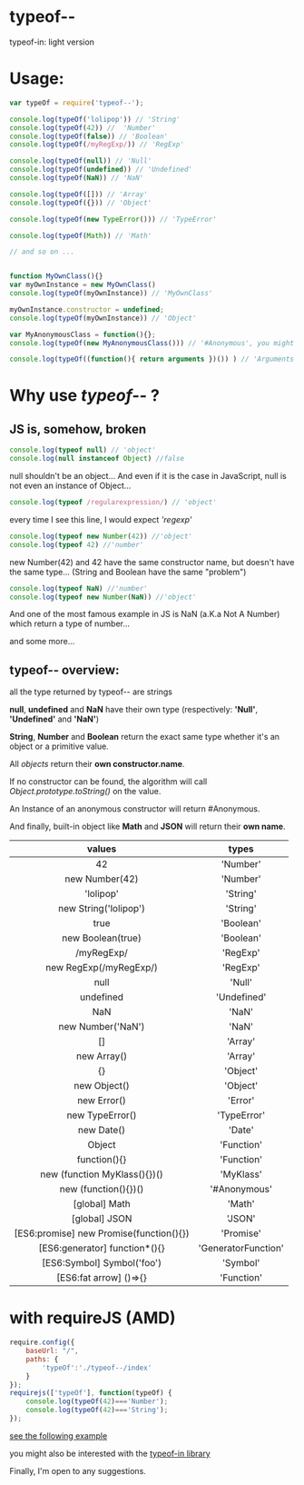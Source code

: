 # typeof--
typeof-in: light version

# Usage:

```js
var typeOf = require('typeof--');

console.log(typeOf('lolipop')) // 'String'
console.log(typeOf(42)) //  'Number'
console.log(typeOf(false)) // 'Boolean'
console.log(typeOf(/myRegExp/)) // 'RegExp'

console.log(typeOf(null)) // 'Null'
console.log(typeOf(undefined)) // 'Undefined'
console.log(typeOf(NaN)) // 'NaN'

console.log(typeOf([])) // 'Array'
console.log(typeOf({})) // 'Object'

console.log(typeOf(new TypeError())) // 'TypeError'

console.log(typeOf(Math)) // 'Math'

// and so on ...


function MyOwnClass(){}
var myOwnInstance = new MyOwnClass()
console.log(typeOf(myOwnInstance)) // 'MyOwnClass'

myOwnInstance.constructor = undefined;
console.log(typeOf(myOwnInstance)) // 'Object'

var MyAnonymousClass = function(){}; 
console.log(typeOf(new MyAnonymousClass())) // '#Anonymous', you might prefer to use instanceof here.

console.log(typeOf((function(){ return arguments })()) ) // 'Arguments'
```



# Why use *typeof--* ? 
## JS is, somehow, broken
```js
console.log(typeof null) // 'object'
console.log(null instanceof Object) //false
``` 
null shouldn't be an object... And even if it is the case in JavaScript, null is not even an instance of Object...

```js
console.log(typeof /regularexpression/) // 'object'
```
every time I see this line, I would expect *'regexp'*

```js
console.log(typeof new Number(42)) //'object'
console.log(typeof 42) //'number'
```
new Number(42) and 42 have the same constructor name, but doesn't have the same type...
(String and Boolean have the same "problem")

```js
console.log(typeof NaN) //'number'
console.log(typeof new Number(NaN)) //'object'
```
And one of the most famous example in JS is NaN (a.K.a Not A Number) which return a type of number...

and some more...

## typeof-- overview:

all the type returned by typeof-- are strings

**null**, **undefined** and **NaN** have their own type (respectively: **'Null'**, **'Undefined'** and **'NaN'**)

**String**, **Number** and **Boolean** return the exact same type whether it's an object or a primitive value.

All *objects* return their **own constructor.name**.

If no constructor can be found, the algorithm will call *Object.prototype.toString()* on the value.

An Instance of an anonymous constructor will return #Anonymous.

And finally, built-in object like **Math** and **JSON** will return their **own name**.


|                **values**               |      **types**      |
|:---------------------------------------:|:-------------------:|
|                    42                   |       'Number'      |
|              new Number(42)             |       'Number'      |
|                'lolipop'                |       'String'      |
|          new String('lolipop')          |       'String'      |
|                   true                  |      'Boolean'      |
|            new Boolean(true)            |      'Boolean'      |
|                /myRegExp/               |       'RegExp'      |
|          new RegExp(/myRegExp/)         |       'RegExp'      |
|                   null                  |        'Null'       |
|                undefined                |     'Undefined'     |
|                   NaN                   |        'NaN'        |
|            new Number('NaN')            |        'NaN'        |
|                    []                   |       'Array'       |
|               new Array()               |       'Array'       |
|                    {}                   |       'Object'      |
|               new Object()              |       'Object'      |
|               new Error()               |       'Error'       |
|             new TypeError()             |     'TypeError'     |
|                new Date()               |        'Date'       |
|                  Object                 |      'Function'     |
|               function(){}              |      'Function'     |
|       new (function MyKlass(){})()      |      'MyKlass'      |
|           new (function(){})()          |     '#Anonymous'    |
| [global] Math                           |        'Math'       |
| [global] JSON                           |        'JSON'       |
| [ES6:promise] new Promise(function(){}) |      'Promise'      |
| [ES6:generator] function*(){}           | 'GeneratorFunction' |
| [ES6:Symbol] Symbol('foo')              |       'Symbol'      |
| [ES6:fat arrow] ()=>{}                  |      'Function'     |

# with requireJS (AMD)
```js
require.config({
    baseUrl: "/",
    paths: {
        'typeOf':'./typeof--/index'
    }
});
requirejs(['typeOf'], function(typeOf) {
    console.log(typeOf(42)==='Number');
    console.log(typeOf(42)==='String');
});
```
[see the following example](https://github.com/d-mon-/typeof--/tree/master/example)

you might also be interested with the [typeof-in library](https://www.npmjs.com/package/typeof-in)

Finally, I'm open to any suggestions.


